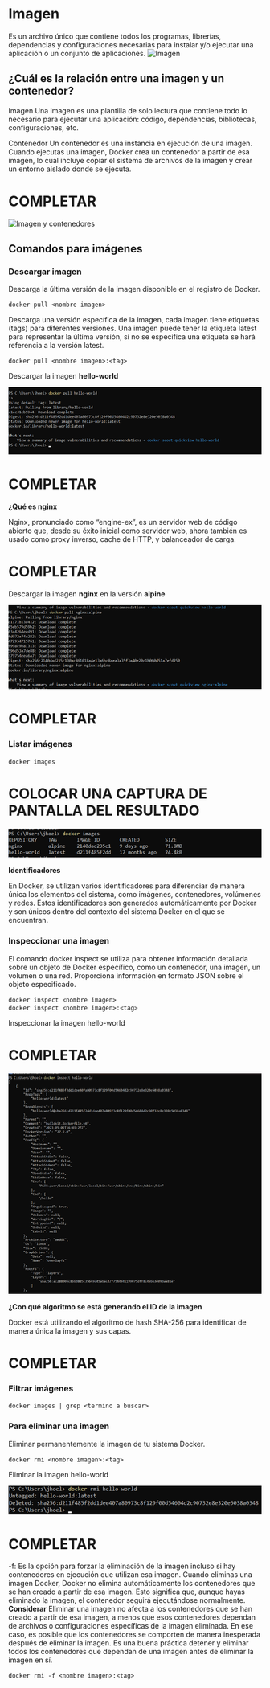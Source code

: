 # Imagen
Es un archivo único que contiene todos los programas, librerías, dependencias y configuraciones necesarias para instalar y/o ejecutar una aplicación o un conjunto de aplicaciones.
![Imagen](img/imagen.PNG)


## ¿Cuál es la relación entre una imagen y un contenedor? 

Imagen
Una imagen es una plantilla de solo lectura que contiene todo lo necesario para ejecutar una aplicación: código, dependencias, bibliotecas, configuraciones, etc.

Contenedor
Un contenedor es una instancia en ejecución de una imagen. Cuando ejecutas una imagen, Docker crea un contenedor a partir de esa imagen, lo cual incluye copiar el sistema de archivos de la imagen y crear un entorno aislado donde se ejecuta.


# COMPLETAR 

![Imagen y contenedores](img/imagenContenedores.JPG)
## Comandos para imágenes

### Descargar imagen
Descarga la última versión de la imagen disponible en el registro de Docker.

```
docker pull <nombre imagen> 
```

Descarga una versión específica de la imagen, cada imagen tiene etiquetas (tags) para diferentes versiones.
Una imagen puede tener la etiqueta latest para representar la última versión, si no se especifica una etiqueta se hará referencia a la versión latest.

```
docker pull <nombre imagen>:<tag>
```

Descargar la imagen **hello-world**

![Imagen y contenedores](img/Descargarimagenhello-world.png)

# COMPLETAR

**¿Qué es nginx**


Nginx, pronunciado como “engine-ex”, es un servidor web de código abierto que, desde su éxito inicial como servidor web, ahora también es usado como proxy inverso, cache de HTTP, y balanceador de carga.


# COMPLETAR 

Descargar la imagen  **nginx** en la versión **alpine**

![Imagen y contenedores](img/Descagarlaimagenalpine.png)

# COMPLETAR

### Listar imágenes

```
docker images
```

# COLOCAR UNA CAPTURA DE PANTALLA DEL RESULTADO 

![Imagen y contenedores](img/Listarimagenes.png)


**Identificadores**

En Docker, se utilizan varios identificadores para diferenciar de manera única los elementos del sistema, como imágenes, contenedores, volúmenes y redes. Estos identificadores son generados automáticamente por Docker y son únicos dentro del contexto del sistema Docker en el que se encuentran. 

### Inspeccionar una imagen
El comando docker inspect se utiliza para obtener información detallada sobre un objeto de Docker específico, como un contenedor, una imagen, un volumen o una red.  Proporciona información en formato JSON sobre el objeto especificado.

```
docker inspect <nombre imagen>
docker inspect <nombre imagen>:<tag>
```

Inspeccionar la imagen hello-world 
# COMPLETAR

![Imagen y contenedores](img/Inspeccionarhelloworld.png)

**¿Con qué algoritmo se está generando el ID de la imagen**

Docker está utilizando el algoritmo de hash SHA-256 para identificar de manera única la imagen y sus capas.

# COMPLETAR

### Filtrar imágenes

```
docker images | grep <termino a buscar>

```

### Para eliminar una imagen
Eliminar permanentemente la imagen de tu sistema Docker.

```
docker rmi <nombre imagen>:<tag>
```

Eliminar la imagen hello-world 

![Imagen y contenedores](img/Eliminarpermanentementelaimagenhelloworld.png)

# COMPLETAR

-f: Es la opción para forzar la eliminación de la imagen incluso si hay contenedores en ejecución que utilizan esa imagen.
Cuando eliminas una imagen Docker, Docker no elimina automáticamente los contenedores que se han creado a partir de esa imagen. Esto significa que, aunque hayas eliminado la imagen, el contenedor seguirá ejecutándose normalmente.  
**Considerar**
Eliminar una imagen no afecta a los contenedores que se han creado a partir de esa imagen, a menos que esos contenedores dependan de archivos o configuraciones específicas de la imagen eliminada. En ese caso, es posible que los contenedores se comporten de manera inesperada después de eliminar la imagen.
Es una buena práctica detener y eliminar todos los contenedores que dependan de una imagen antes de eliminar la imagen en sí.

```
docker rmi -f <nombre imagen>:<tag>
```

